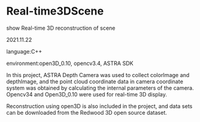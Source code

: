# Real-time3DScene

show Real-time 3D reconstruction of scene

2021.11.22

language:C++

environment:open3D_0.10,  opencv3.4,  ASTRA SDK

In this project, ASTRA Depth Camera was used to collect colorImage and depthImage, and the point cloud coordinate data in camera coordinate system was obtained by calculating the internal parameters of the camera. Opencv34 and Open3D_0.10 were used for real-time 3D display.

Reconstruction using open3D is also included in the project, and data sets can be downloaded from the Redwood 3D open source dataset.
